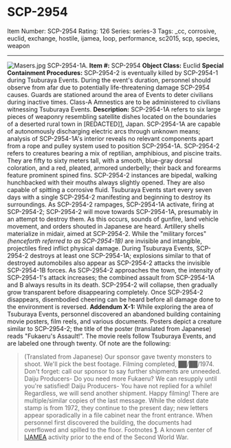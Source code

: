 # SCP-2954
Item Number: SCP-2954
Rating: 126
Series: series-3
Tags: _cc, corrosive, euclid, exchange, hostile, ijamea, loop, performance, sc2015, scp, species, weapon

---

![Masers.jpg](https://scp-wiki.wdfiles.com/local--files/scp-2954/Masers.jpg)
SCP-2954-1A.
**Item #:** SCP-2954
**Object Class:** Euclid
**Special Containment Procedures:** SCP-2954-2 is eventually killed by SCP-2954-1 during Tsuburaya Events. During the event's duration, personnel should observe from afar due to potentially life-threatening damage SCP-2954 causes. Guards are stationed around the area of Events to deter civilians during inactive times. Class-A Amnestics are to be administered to civilians witnessing Tsuburaya Events.
**Description:** SCP-2954-1A refers to six large pieces of weaponry resembling satellite dishes located on the boundaries of a deserted rural town in [REDACTED][1](javascript:;), Japan. SCP-2954-1A are capable of autonomously discharging electric arcs through unknown means; analysis of SCP-2954-1A's interior reveals no relevant components apart from a rope and pulley system used to position SCP-2954-1A.
SCP-2954-2 refers to creatures bearing a mix of reptilian, amphibious, and piscine traits. They are fifty to sixty meters tall, with a smooth, blue-gray dorsal coloration, and a red, pleated, armored underbelly; their back and forearms feature prominent spined fins. SCP-2954-2 instances are bipedal, walking hunchbacked with their mouths always slightly opened. They are also capable of spitting a corrosive fluid.
Tsuburaya Events start every seven days with a single SCP-2954-2 manifesting and beginning to destroy its surroundings. As SCP-2954-2 rampages, SCP-2954-1A activate, firing at SCP-2954-2; SCP-2954-2 will move towards SCP-2954-1A, presumably in an attempt to destroy them. As this occurs, sounds of gunfire, land vehicle movement, and orders shouted in Japanese are heard. Artillery shells materialize in midair, aimed at SCP-2954-2. While the "military forces" _(henceforth referred to as SCP-2954-1B)_ are invisible and intangible, projectiles fired inflict physical damage.
During Tsuburaya Events, SCP-2954-2 destroys at least one SCP-2954-1A; explosions similar to that of destroyed automobiles also appear as SCP-2954-2 attacks the invisible SCP-2954-1B forces. As SCP-2954-2 approaches the town, the intensity of SCP-2954-1's attack increases; the combined assault from SCP-2954-1A and B always results in its death. SCP-2954-2 will collapse, then gradually grow transparent before disappearing completely. Once SCP-2954-2 disappears, disembodied cheering can be heard before all damage done to the environment is reversed.
**Addendum X-1:** While exploring the area of Tsuburaya Events, personnel discovered an abandoned building containing movie posters, film reels, and various documents. Posters depict a creature similar to SCP-2954-2; the title of the poster (translated from Japanese) reads "Fukaeru's Assault!". The movie reels follow Tsuburaya Events, and are labeled one through twenty.
Of note are the following:
> (Translated from Japanese) Our sponsor gave twenty monsters to shoot. We'll pick the best footage.
> Filming completed, ██/██/1974. Don't forget: call our sponsor to say further shipments are unneeded.
> Daiju Producers-
> Do you need more Fukaeru? We can resupply until you're satisfied!
> Daiju Producers-
> You have not replied for a while! Regardless, we will send another shipment. Happy filming!
There are multiple/similar copies of the last message. While the oldest date stamp is from 1972, they continue to the present day; new letters appear sporadically in a file cabinet near the front entrance. When personnel first discovered the building, the documents had overflowed and spilled to the floor.
Footnotes
[1](javascript:;). A known center of [IJAMEA](http://www.scp-wiki.net/ijamea-hub) activity prior to the end of the Second World War.